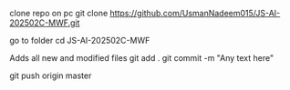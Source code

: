 clone repo on pc
git clone https://github.com/UsmanNadeem015/JS-AI-202502C-MWF.git

go to folder
cd JS-AI-202502C-MWF

Adds all new and modified files
git add .
git commit -m "Any text here"

git push origin master
